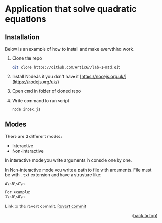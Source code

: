 <div id="top"></div>

# Application that solve quadratic equations

## Installation

Below is an example of how to install and make everything work.

1. Clone the repo
   ```sh
   git clone https://github.com/Artic67/lab-1-mtd.git
   ```
2. Install NodeJs if you don't have it
    [https://nodejs.org/uk/](https://nodejs.org/uk/)

3. Open cmd in folder of cloned repo

4. Write command to run script
   ```sh
   node index.js
   ```

## Modes

There are 2 different modes:

* Interactive
* Non-interactive

In interactive mode you write arguments in console one by one.

In Non-interactive mode you write a path to file with arguments.
File must be with `.txt` extension and have a strusture like:
``` sh
A\sB\sC\n

For example:
1\s0\s0\n
```

Link to the revert commit: [Revert commit](https://github.com/Artic67/lab-1-mtd/commit/738172df833e4a05dd1b2a2ba0fafc5472a79f73)

<p align="right">(<a href="#top">back to top</a>)</p>

